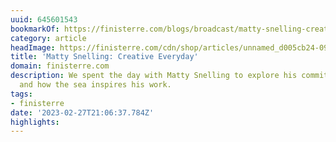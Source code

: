 ```yaml
---
uuid: 645601543
bookmarkOf: https://finisterre.com/blogs/broadcast/matty-snelling-creative-everyday
category: article
headImage: https://finisterre.com/cdn/shop/articles/unnamed_d005cb24-09e9-477b-8061-a06ae1d05a32.jpg?v=1677593523
title: 'Matty Snelling: Creative Everyday'
domain: finisterre.com
description: We spent the day with Matty Snelling to explore his commitment to creativity
  and how the sea inspires his work.
tags:
- finisterre
date: '2023-02-27T21:06:37.784Z'
highlights:
---
```



